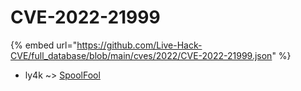 # CVE-2022-21999
{% embed url="https://github.com/Live-Hack-CVE/full_database/blob/main/cves/2022/CVE-2022-21999.json" %}

* ly4k ~> [SpoolFool](https://www.alice-snow.ru/2022/database/cve-2022-21999/spoolfool-ly4k)